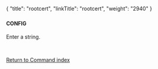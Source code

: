 {
    "title": "rootcert",
    "linkTitle": "rootcert",
    "weight": "2940"
}<span id="rootcert"></span>

### 

#### CONFIG

Enter a string.

 

[Return to Command index](../../)

 
